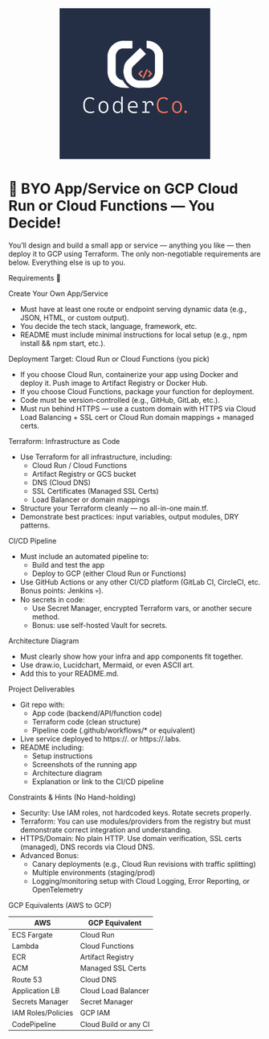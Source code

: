 <div align="center">
    <img src="./images/coderco.jpg" alt="CoderCo" width="300"/>
</div>

# 🚀 BYO App/Service on GCP Cloud Run or Cloud Functions — You Decide!

You’ll design and build a small app or service — anything you like — then deploy it to GCP using Terraform. The only non-negotiable requirements are below. Everything else is up to you.

Requirements 📝

Create Your Own App/Service

- Must have at least one route or endpoint serving dynamic data (e.g., JSON, HTML, or custom output).
- You decide the tech stack, language, framework, etc.
- README must include minimal instructions for local setup (e.g., npm install && npm start, etc.).

Deployment Target: Cloud Run or Cloud Functions (you pick)

- If you choose Cloud Run, containerize your app using Docker and deploy it. Push image to Artifact Registry or Docker Hub.
- If you choose Cloud Functions, package your function for deployment.
- Code must be version-controlled (e.g., GitHub, GitLab, etc.).
- Must run behind HTTPS — use a custom domain with HTTPS via Cloud Load Balancing + SSL cert or Cloud Run domain mappings + managed certs.

Terraform: Infrastructure as Code

- Use Terraform for all infrastructure, including:
  - Cloud Run / Cloud Functions
  - Artifact Registry or GCS bucket
  - DNS (Cloud DNS)
  - SSL Certificates (Managed SSL Certs)
  - Load Balancer or domain mappings
- Structure your Terraform cleanly — no all-in-one main.tf.
- Demonstrate best practices: input variables, output modules, DRY patterns.

CI/CD Pipeline

- Must include an automated pipeline to:
  - Build and test the app
  - Deploy to GCP (either Cloud Run or Functions)
- Use GitHub Actions or any other CI/CD platform (GitLab CI, CircleCI, etc. Bonus points: Jenkins 💀).
- No secrets in code:
  - Use Secret Manager, encrypted Terraform vars, or another secure method.
  - Bonus: use self-hosted Vault for secrets.

Architecture Diagram

- Must clearly show how your infra and app components fit together.
- Use draw.io, Lucidchart, Mermaid, or even ASCII art.
- Add this to your README.md.

Project Deliverables

- Git repo with:
  - App code (backend/API/function code)
  - Terraform code (clean structure)
  - Pipeline code (.github/workflows/* or equivalent)
- Live service deployed to https://<app>.<your-domain> or https://<whatever>.labs.<your-domain>
- README including:
  - Setup instructions
  - Screenshots of the running app
  - Architecture diagram
  - Explanation or link to the CI/CD pipeline

Constraints & Hints (No Hand-holding)

- Security: Use IAM roles, not hardcoded keys. Rotate secrets properly.
- Terraform: You can use modules/providers from the registry but must demonstrate correct integration and understanding.
- HTTPS/Domain: No plain HTTP. Use domain verification, SSL certs (managed), DNS records via Cloud DNS.
- Advanced Bonus:
  - Canary deployments (e.g., Cloud Run revisions with traffic splitting)
  - Multiple environments (staging/prod)
  - Logging/monitoring setup with Cloud Logging, Error Reporting, or OpenTelemetry

GCP Equivalents (AWS to GCP)

| AWS | GCP  Equivalent |
| --- | --- |
| ECS Fargate | Cloud Run |
| Lambda | Cloud Functions |
| ECR | Artifact Registry |
| ACM | Managed SSL Certs |
| Route 53 | Cloud DNS |
| Application LB | Cloud Load Balancer
| Secrets Manager | Secret Manager
| IAM Roles/Policies | GCP IAM
| CodePipeline | Cloud Build or any CI

